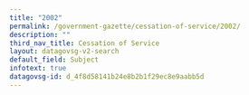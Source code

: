 ```yaml
---
title: "2002"
permalink: /government-gazette/cessation-of-service/2002/
description: ""
third_nav_title: Cessation of Service
layout: datagovsg-v2-search
default_field: Subject
infotext: true
datagovsg-id: d_4f8d58141b24e8b2b1f29ec8e9aabb5d
---
```

